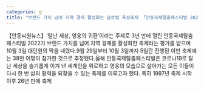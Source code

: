 ```yaml
---
categories: g
title: "브랜드 가치 넘어 지역 경제 활성화는 글로벌 육성축제 「안동국제탈춤페스티벌 2022」 닷새간의 뜨거운 함성 대단원의 막 내려"
---
```

【안동씨원뉴스】‘탈난 세상, 영웅의 귀환’이라는 주제로 3년 만에 열린 안동국제탈춤페스티벌 2022가 브랜드 가치를 넘어 지역 경제를 활성화한 축제라는 평가를 받으며 10월 3일 대단원의 막을 내렸다.9월 29일부터 10월 3일까지 5일간 진행된 이번 축제에는 38만 여명이 참가한 것으로 추정됐다.올해 안동국제탈춤페스티벌은 코로나19로 탈난 세상을 슬기롭게 이겨 낸 세계인을 위로하고 영웅의 모습으로 살아가는 모든 이들이 다시 한 번 삶의 활력을 되찾을 수 있는 축제를 이루고자 했다. 특히 1997년 축제 시작 이후 26년 만에 축제